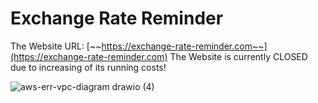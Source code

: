 # Exchange Rate Reminder

The Website URL: [~~https://exchange-rate-reminder.com~~](https://exchange-rate-reminder.com)
The Website is currently CLOSED due to increasing of its running costs!

![aws-err-vpc-diagram drawio (4)](https://user-images.githubusercontent.com/103486301/221421797-1a129a29-328c-42d6-b51a-5fb70208ff5d.png)
